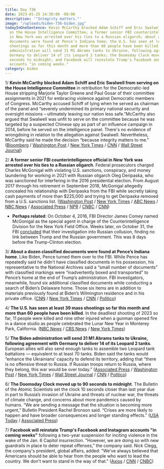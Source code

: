 ```yaml
---
title: Day 736
date: 2023-01-25 14:30:00 -08:00
description: '"Integrity matters."'
image: "/uploads/biden-736-biden.jpg"
todayInOneSentence: Kevin McCarthy blocked Adam Schiff and Eric Swalwell from serving
  on the House Intelligence Committee; a former senior FBI counterintelligence official
  in New York was arrested over his ties to a Russian oligarch; about a dozen classified
  documents were found at Pence’s Indiana home; the U.S. has seen at least 39 mass
  shootings so far this month and more than 60 people have been killed; the Biden
  administration will send 31 M1 Abrams tanks to Ukraine, following agreement with
  Germany to deliver 14 of its Leopard 2 tanks; the Doomsday Clock moved up to 90
  seconds to midnight; and Facebook will reinstate Trump's Facebook and Instagram
  accounts "in coming weeks."
category: biden
---
```


1/ **Kevin McCarthy blocked Adam Schiff and Eric Swalwell from serving on the House Intelligence Committee** in retribution for the Democratic-led House stripping Marjorie Taylor Greene and Paul Gosar of their committee assignments in 2021 for embracing violence against Democratic members of Congress. McCarthy accused Schiff of lying when he served as chairman of the panel and “severely undermined its primary national security and oversight missions – ultimately leaving our nation less safe.”McCarthy also argued that Swalwell was unfit to serve on the committee because he was targeted by a suspected Chinese spy as part of an influence campaign in 2014, before he served on the intelligence panel. There's no evidence of wrongdoing in relation to the allegation against Swalwell. Nevertheless, McCarthy said he made the decision “because integrity matters to me.” ([Bloomberg](https://www.bloomberg.com/news/articles/2023-01-25/mccarthy-blocks-democrats-schiff-swalwell-from-house-intelligence-panel?sref=MIBMEEoj) / [Washington Post](https://www.washingtonpost.com/politics/2023/01/24/mccarthy-will-block-democrats-schiff-eric-swalwell-intelligence-committee/) / [New York Times](https://www.nytimes.com/2023/01/24/us/politics/mccarthy-schiff-swalwell-committee.html) / [CNN](https://www.cnn.com/2023/01/24/politics/mccarthy-democrats-schiff-swalwell-intelligence-committee) / [Wall Street Journal](https://www.wsj.com/articles/mccarthy-kicks-two-democrats-off-house-intelligence-panel-11674618668?mod=djemalertNEWS))

2/ **A former senior FBI counterintelligence official in New York was arrested over his ties to a Russian oligarch**. Federal prosecutors charged Charles McGonigal with violating U.S. sanctions, conspiracy, and money laundering for working in 2021 with Russian oligarch Oleg Deripaska, who was sanctioned for interfering in the 2016 presidential election. From August 2017 through his retirement in September 2018, McGonigal allegedly concealed his relationship with Deripaska from the FBI while secretly taking cash payments of more than $225,000 and trying to get Deripaska removed from a U.S. sanctions list. ([Washington Post](https://www.washingtonpost.com/national-security/2023/01/23/mcgonigal-deripaska-indictment-fbi/) / [New York Times](https://www.nytimes.com/2023/01/23/nyregion/fbi-money-laundering-charles-mcgonigal.html) / [ABC News](https://abcnews.go.com/US/former-fbi-official-charles-mcgonigal-arrested-ties-russian/story?id=96609658) / [NBC News](https://www.nbcnews.com/politics/national-security/ex-counterintel-head-fbi-new-york-mcgonigal-arrested-rcna66995) / [Associated Press](https://apnews.com/article/politics-russia-government-us-federal-bureau-of-investigation-new-york-city-indictments-62b7235c9d6b7cf11af41ffc16caa38e) / [NPR](https://www.npr.org/2023/01/23/1150797242/former-fbi-agent-charles-mcgonigal-russian-oligarch-oleg-deripaska) / [CNBC](https://www.cnbc.com/2023/01/23/former-fbi-agent-charles-mcgonigal-arrested-for-russia-sanctions-violations.html) / [CNN](https://www.cnn.com/2023/01/23/politics/fbi-official-charles-mcgonigal/index.html))

* **Perhaps related**: On October 4, 2016, FBI Director James Comey named McGonigal as the special agent in charge of the Counterintelligence Division for the New York Field Office. Weeks later, on October 31, the FBI [concluded](https://www.nytimes.com/2016/11/01/us/politics/fbi-russia-election-donald-trump.html) that their investigation into Russian collusion, finding no link between Trump and the Russian government. This was 8 days before the Trump-Clinton election.

3/ **About a dozen classified documents were found at Pence’s Indiana home**. Like Biden, Pence turned them over to the FBI. While Pence has repeatedly said he didn't have classified documents in his possession, his representative to the National Archives said a “small number of documents” with classified markings were “inadvertently boxed and transported” to Pence’s home at the end of Trump’s administration. FBI investigators, meanwhile, found six additional classified documents while conducting a search of Biden’s Delaware home. Those six items are in addition to materials previously found at Biden’s Wilmington residence and in his private office. ([CNN](https://www.cnn.com/2023/01/24/politics/pence-classified-documents-fbi/index.html) / [New York Times](https://www.nytimes.com/2023/01/24/us/politics/mike-pence-classified-documents.html) / [CNN](https://www.cnn.com/2023/01/21/politics/white-house-documents/index.html) / [Politico](https://www.politico.com/news/2023/01/24/mike-pence-had-classified-documents-at-home-turned-them-over-00079228))

4/ **The U.S. has seen at least 39 mass shootings so far this month and more than 60 people have been killed**. In the deadliest shooting of 2023 so far, 11 people were killed and nine other injured when a gunman opened fire in a dance studio as people celebrated the Lunar New Year in Monterey Park, California. ([NBC News](https://www.nbcnews.com/news/us-news/us-seen-least-39-mass-shootings-just-24-days-far-year-data-shows-rcna67133) / [CBS News](https://www.cbsnews.com/news/39-mass-shootings-first-23-days-of-year/) / [New York Times](https://www.nytimes.com/2023/01/24/us/mass-shootings-january.html))

5/ **The Biden administration will send 31 M1 Abrams tanks to Ukraine, following agreement with Germany to deliver 14 of its Leopard 2 tanks**. European allies will also send enough tanks to assemble two Leopard tank battalions — equivalent to at least 70 tanks. Biden said the tanks would “enhance the Ukrainians’ capacity to defend its territory, adding that “there is no offensive threat to Russia. If Russian troops return to Russia, where they belong, this war would be over today.” ([Associated Press](https://apnews.com/article/russia-ukraine-war-german-tanks-435da2221bf452a8aae9d2e58d23acae) / [Washington Post](https://www.washingtonpost.com/world/2023/01/25/germany-leopard-tanks-abrams-ukraine/) / [New York Times](https://www.nytimes.com/live/2023/01/25/world/russia-ukraine-news) / [Wall Street Journal](https://www.wsj.com/articles/germany-agrees-to-send-tanks-to-ukraine-11674643787?mod=djemalertNEWS) / [CNN](https://www.cnn.com/europe/live-news/russia-ukraine-war-news-1-25-23/index.html) / [Politico](https://www.politico.com/news/2023/01/25/u-s-to-send-31-abrams-tanks-to-ukraine-in-major-reversal-00079437))

6/ **The Doomsday Clock moved up to 90 seconds to midnight**. The Bulletin of the Atomic Scientists set the clock 10 seconds closer than last year due in part to Russia’s invasion of Ukraine and threats of nuclear war, the threats of climate change, and concerns about more pandemics caused by humans. “We are sending a message that the situation is becoming more urgent,” Bulletin President Rachel Bronson said. “Crises are more likely to happen and have broader consequences and longer standing effects.” ([USA Today](https://apnews.com/article/putin-science-maryland-mary-robinson-ireland-df763dc6847e8478a2032a4ddc926539) / [Associated Press](https://www.usatoday.com/in-depth/news/nation/2023/01/24/doomsday-clock-2023-time-announced/11026446002/))

7/ **Facebook will reinstate Trump's Facebook and Instagram accounts "in coming weeks"** following a two-year suspension for inciting violence in the wake of the Jan. 6 Capitol insurrection. "However, we are doing so with new guardrails in place to deter repeat offenses,” the company said. Nick Clegg, the company's president, global affairs, added: "We've always believed that Americans should be able to hear from the people who want to lead the country. We don't want to stand in the way of that." ([Axios](https://www.axios.com/2023/01/25/trump-meta-facebook-instagram-social-media) / [CNN](https://www.cnn.com/2023/01/25/tech/meta-facebook-trump-decision) / [CNBC](https://www.cnbc.com/2023/01/25/facebook-will-reinstate-trump-after-two-year-ban.html))